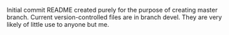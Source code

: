 Initial commit README created purely for the purpose of
creating master branch. Current version-controlled
files are in branch devel. They are very likely of
little use to anyone but me.
